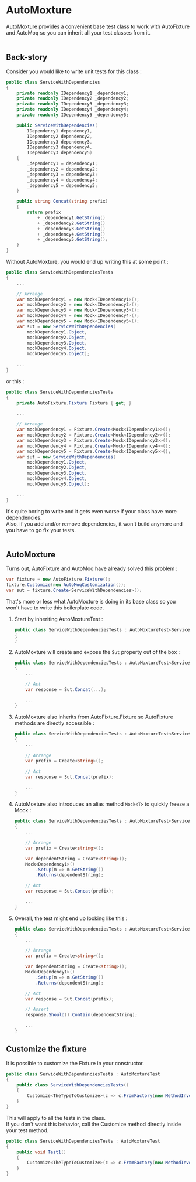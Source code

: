 # AutoMoxture
AutoMoxture provides a convenient base test class to work with AutoFixture and AutoMoq so you can inherit all your test classes from it.
<br/>
<br/>

## Back-story

Consider you would like to write unit tests for this class :
```cs
public class ServiceWithDependencies
{
    private readonly IDependency1 _dependency1;
    private readonly IDependency2 _dependency2;
    private readonly IDependency3 _dependency3;
    private readonly IDependency4 _dependency4;
    private readonly IDependency5 _dependency5;

    public ServiceWithDependencies(
        IDependency1 dependency1,
        IDependency2 dependency2,
        IDependency3 dependency3,
        IDependency3 dependency4,
        IDependency3 dependency5)
    {
        _dependency1 = dependency1;
        _dependency2 = dependency2;
        _dependency3 = dependency3;
        _dependency4 = dependency4;
        _dependency5 = dependency5;
    }

    public string Concat(string prefix)
    {
        return prefix
            + _dependency1.GetString()
            + _dependency2.GetString()
            + _dependency3.GetString()
            + _dependency4.GetString()
            + _dependency5.GetString();
    }
}
```

Without AutoMoxture, you would end up writing this at some point :
```cs
public class ServiceWithDependenciesTests
{
    ...

    // Arrange
    var mockDependency1 = new Mock<IDependency1>();
    var mockDependency2 = new Mock<IDependency2>();
    var mockDependency3 = new Mock<IDependency3>();
    var mockDependency4 = new Mock<IDependency4>();
    var mockDependency5 = new Mock<IDependency5>();
    var sut = new ServiceWithDependencies(
        mockDependency1.Object,
        mockDependency2.Object,
        mockDependency3.Object,
        mockDependency4.Object,
        mockDependency5.Object);
    
    ...
}
```

or this :
```cs
public class ServiceWithDependenciesTests
{
    private AutoFixture.Fixture Fixture { get; }

    ...

    // Arrange
    var mockDependency1 = Fixture.Create<Mock<IDependency1>>();
    var mockDependency2 = Fixture.Create<Mock<IDependency2>>();
    var mockDependency3 = Fixture.Create<Mock<IDependency3>>();
    var mockDependency4 = Fixture.Create<Mock<IDependency4>>();
    var mockDependency5 = Fixture.Create<Mock<IDependency5>>();
    var sut = new ServiceWithDependencies(
        mockDependency1.Object,
        mockDependency2.Object,
        mockDependency3.Object,
        mockDependency4.Object,
        mockDependency5.Object);

    ...
}
```

It's quite boring to write and it gets even worse if your class have more dependencies.<br/>
Also, if you add and/or remove dependencies, it won't build anymore and you have to go fix your tests.
<br/>
<br/>

## AutoMoxture

Turns out, AutoFixture and AutoMoq have already solved this problem :
```cs
var fixture = new AutoFixture.Fixture();
fixture.Customize(new AutoMoqCustomization());
var sut = fixture.Create<ServiceWithDependencies>();
```

That's more or less what AutoMoxture is doing in its base class so you won't have to write this boilerplate code.

1. Start by inheriting AutoMoxtureTest :
    ```cs
    public class ServiceWithDependenciesTests : AutoMoxtureTest<ServiceWithDependencies>
    {
    }
    ```

2. AutoMoxture will create and expose the `Sut` property out of the box :
    ```cs
    public class ServiceWithDependenciesTests : AutoMoxtureTest<ServiceWithDependencies>
    {
        ...

        // Act
        var response = Sut.Concat(...);

        ...
    }
    ```

3. AutoMoxture also inherits from AutoFixture.Fixture so AutoFixture methods are directly accessible :
    ```cs
    public class ServiceWithDependenciesTests : AutoMoxtureTest<ServiceWithDependencies>
    {
        ...
        
        // Arrange
        var prefix = Create<string>();

        // Act
        var response = Sut.Concat(prefix);

        ...
    }
    ```

4. AutoMoxture also introduces an alias method `Mock<T>` to quickly freeze a Mock :
    ```cs
    public class ServiceWithDependenciesTests : AutoMoxtureTest<ServiceWithDependencies>
    {
        ...

        // Arrange
        var prefix = Create<string>();

        var dependentString = Create<string>();
        Mock<Dependency1>()
            .Setup(m => m.GetString())
            .Returns(dependentString);

        // Act
        var response = Sut.Concat(prefix);

        ...
    }
    ```

5. Overall, the test might end up looking like this :
    ```cs
    public class ServiceWithDependenciesTests : AutoMoxtureTest<ServiceWithDependencies>
    {
        ...

        // Arrange
        var prefix = Create<string>();

        var dependentString = Create<string>();
        Mock<Dependency1>()
            .Setup(m => m.GetString())
            .Returns(dependentString);

        // Act
        var response = Sut.Concat(prefix);

        // Assert
        response.Should().Contain(dependentString);

        ...
    }
    ```

## Customize the fixture
It is possible to customize the Fixture in your constructor.
```cs
public class ServiceWithDependenciesTests : AutoMoxtureTest
{
    public class ServiceWithDependenciesTests()
    {
        Customize<TheTypeToCustomize>(c => c.FromFactory(new MethodInvoker(new GreedyConstructorQuery())));
    }
}
```

This will apply to all the tests in the class.<br/>
If you don't want this behavior, call the Customize method directly inside your test method.
```cs
public class ServiceWithDependenciesTests : AutoMoxtureTest
{
    public void Test1()
    {
        Customize<TheTypeToCustomize>(c => c.FromFactory(new MethodInvoker(new GreedyConstructorQuery())));
    }
}
```